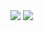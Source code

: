 <div>
  <img src="https://skillicons.dev/icons?i=javascript,python,c," />
<img src="https://skillicons.dev/icons?i=nextjs,react,typescript,tailwind,bootstrap,html,css,vite" />
<!-- <img src="https://skillicons.dev/icons?i=postgresql,mysql,kafka,redis,mongodb" /> -->
<!-- <img src="https://skillicons.dev/icons?i=aws,jenkins,nginx,netlify,docker,googlecloud,linux" /> -->
</div>
